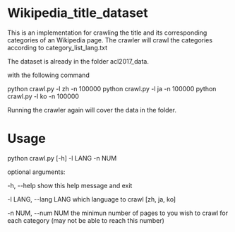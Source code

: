 # Wikipedia_title_dataset
This is an implementation for crawling the title and its corresponding categories of an Wikipedia page.
The crawler will crawl the categories according to category_list_lang.txt 

The dataset is already in the folder acl2017_data.

with the following command 

python crawl.py -l zh -n 100000
python crawl.py -l ja -n 100000
python crawl.py -l ko -n 100000

Running the crawler again will cover the data in the folder.


# Usage
python crawl.py [-h] -l LANG -n NUM 

optional arguments:

  -h, --help            show this help message and exit
  
  -l LANG, --lang LANG  which language to crawl [zh, ja, ko]
  
  -n NUM, --num NUM     the minimun number of pages to you wish to crawl for each category (may not be able to reach this number)
